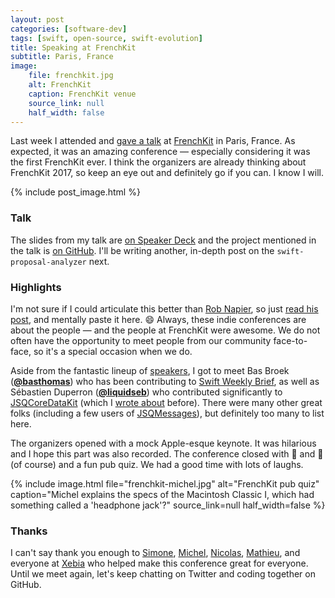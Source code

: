 ```yaml
---
layout: post
categories: [software-dev]
tags: [swift, open-source, swift-evolution]
title: Speaking at FrenchKit
subtitle: Paris, France
image:
    file: frenchkit.jpg
    alt: FrenchKit
    caption: FrenchKit venue
    source_link: null
    half_width: false
---
```


Last week I attended and [gave a talk](https://speakerdeck.com/jessesquires/140-proposals-in-30-minutes) at [FrenchKit](http://frenchkit.fr) in Paris, France. As expected, it was an amazing conference &mdash; especially considering it was the first FrenchKit ever. I think the organizers are already thinking about FrenchKit 2017, so keep an eye out and definitely go if you can. I know I will.

<!--excerpt-->

{% include post_image.html %}

### Talk

The slides from my talk are [on Speaker Deck](https://speakerdeck.com/jessesquires/140-proposals-in-30-minutes) and the project mentioned in the talk is [on GitHub](https://github.com/jessesquires/swift-proposal-analyzer). I'll be writing another, in-depth post on the `swift-proposal-analyzer` next.

### Highlights

I'm not sure if I could articulate this better than [Rob Napier](https://twitter.com/cocoaphony), so just [read his post](http://robnapier.net/copying), and mentally paste it here. 😄 Always, these indie conferences are about the people &mdash; and the people at FrenchKit were awesome. We do not often have the opportunity to meet people from our community face-to-face, so it's a special occasion when we do.

Aside from the fantastic lineup of [speakers](http://frenchkit.fr/#programme), I got to meet Bas Broek ([**@basthomas**](https://twitter.com/BasThomas)) who has been contributing to [Swift Weekly Brief](http://swiftweekly.github.io), as well as Sébastien Duperron ([**@liquidseb**](https://twitter.com/liquidseb)) who contributed significantly to [JSQCoreDataKit](https://github.com/jessesquires/JSQCoreDataKit) (which I [wrote about](/open-source-everything/) before). There were many other great folks (including a few users of [JSQMessages](https://github.com/jessesquires/JSQMessagesViewController)), but definitely too many to list here.

The organizers opened with a mock Apple-esque keynote. It was hilarious and I hope this part was also recorded. The conference closed with 🧀 and 🍷 (of course) and a fun pub quiz. We had a good time with lots of laughs.

{% include image.html
    file="frenchkit-michel.jpg"
    alt="FrenchKit pub quiz"
    caption="Michel explains the specs of the Macintosh Classic I, which had something called a 'headphone jack'?"
    source_link=null
    half_width=false
%}

### Thanks

I can't say thank you enough to [Simone](https://twitter.com/viteinfinite), [Michel](https://twitter.com/guilletmichel), [Nicolas](https://twitter.com/nlauquin), [Mathieu](https://twitter.com/MonsieurDart), and everyone at [Xebia](https://twitter.com/XebiaFr) who helped make this conference great for everyone. Until we meet again, let's keep chatting on Twitter and coding together on GitHub.
